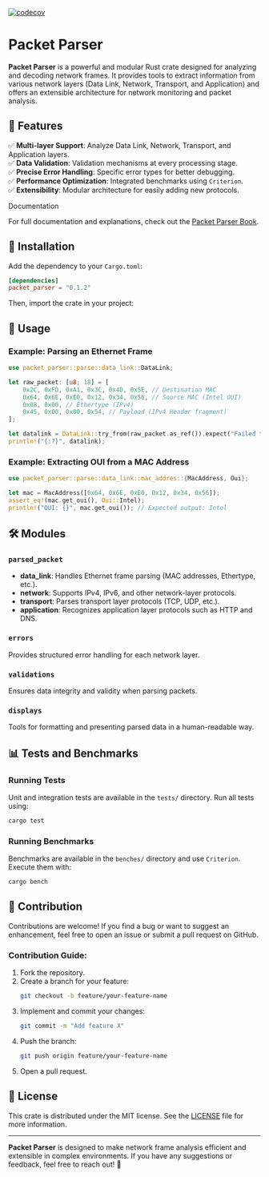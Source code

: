 [![codecov](https://codecov.io/gh/Akmot9/Packet-parser/graph/badge.svg?token=5YpEN9abhE)](https://codecov.io/gh/Akmot9/Packet-parser)
# Packet Parser

**Packet Parser** is a powerful and modular Rust crate designed for analyzing and decoding network frames. It provides tools to extract information from various network layers (Data Link, Network, Transport, and Application) and offers an extensible architecture for network monitoring and packet analysis.

## 📌 Features

✅ **Multi-layer Support**: Analyze Data Link, Network, Transport, and Application layers.  
✅ **Data Validation**: Validation mechanisms at every processing stage.  
✅ **Precise Error Handling**: Specific error types for better debugging.  
✅ **Performance Optimization**: Integrated benchmarks using `Criterion`.  
✅ **Extensibility**: Modular architecture for easily adding new protocols.  

Documentation

For full documentation and explanations, check out the [Packet Parser Book](https://akmot9.github.io/packet-parser-book/).



## 🚀 Installation

Add the dependency to your `Cargo.toml`:

```toml
[dependencies]
packet_parser = "0.1.2"
```

Then, import the crate in your project:


## 🔧 Usage

### Example: Parsing an Ethernet Frame

```rust
use packet_parser::parse::data_link::DataLink;

let raw_packet: [u8; 18] = [
    0x2C, 0xFD, 0xA1, 0x3C, 0x4D, 0x5E, // Destination MAC
    0x64, 0x6E, 0xE0, 0x12, 0x34, 0x56, // Source MAC (Intel OUI)
    0x08, 0x00, // Ethertype (IPv4)
    0x45, 0x00, 0x00, 0x54, // Payload (IPv4 Header fragment)
];

let datalink = DataLink::try_from(raw_packet.as_ref()).expect("Failed to parse valid packet");
println!("{:?}", datalink);
```

### Example: Extracting OUI from a MAC Address

```rust
use packet_parser::parse::data_link::mac_addres::{MacAddress, Oui};

let mac = MacAddress([0x64, 0x6E, 0xE0, 0x12, 0x34, 0x56]);
assert_eq!(mac.get_oui(), Oui::Intel);
println!("OUI: {}", mac.get_oui()); // Expected output: Intel
```

## 🛠 Modules

### `parsed_packet`
- **data_link**: Handles Ethernet frame parsing (MAC addresses, Ethertype, etc.).
- **network**: Supports IPv4, IPv6, and other network-layer protocols.
- **transport**: Parses transport layer protocols (TCP, UDP, etc.).
- **application**: Recognizes application layer protocols such as HTTP and DNS.

### `errors`
Provides structured error handling for each network layer.

### `validations`
Ensures data integrity and validity when parsing packets.

### `displays`
Tools for formatting and presenting parsed data in a human-readable way.

## 📊 Tests and Benchmarks

### Running Tests
Unit and integration tests are available in the `tests/` directory. Run all tests using:

```bash
cargo test
```

### Running Benchmarks
Benchmarks are available in the `benches/` directory and use `Criterion`. Execute them with:

```bash
cargo bench
```

## 🤝 Contribution

Contributions are welcome! If you find a bug or want to suggest an enhancement, feel free to open an issue or submit a pull request on GitHub.

### Contribution Guide:
1. Fork the repository.
2. Create a branch for your feature:  
   ```bash
   git checkout -b feature/your-feature-name
   ```
3. Implement and commit your changes:  
   ```bash
   git commit -m "Add feature X"
   ```
4. Push the branch:  
   ```bash
   git push origin feature/your-feature-name
   ```
5. Open a pull request.

## 📜 License

This crate is distributed under the MIT license. See the [LICENSE](LICENSE) file for more information.

---

**Packet Parser** is designed to make network frame analysis efficient and extensible in complex environments. If you have any suggestions or feedback, feel free to reach out! 🚀


